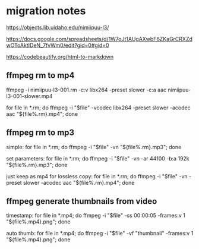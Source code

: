 # migration notes

https://objects.lib.uidaho.edu/nimiipuu-l3/

https://docs.google.com/spreadsheets/d/1W7oJt1AUgAXwbF6ZKaGrCRXZdwOToAktIDeN_7fvWm0/edit?gid=0#gid=0

https://codebeautify.org/html-to-markdown

## ffmpeg rm to mp4

ffmpeg -i nimiipuu-l3-001.rm -c:v libx264 -preset slower -c:a aac nimiipuu-l3-001-slower.mp4

for file in *.rm; do ffmpeg -i "$file" -vcodec libx264 -preset slower -acodec aac "${file%.rm}.mp4"; done

## ffmpeg rm to mp3

simple:
for file in *.rm; do ffmpeg -i "$file" -vn "${file%.rm}.mp3"; done

set parameters:
for file in *.rm; do ffmpeg -i "$file" -vn -ar 44100 -b:a 192k "${file%.rm}.mp3"; done

just keep as mp4 for lossless copy:
for file in *.rm; do ffmpeg -i "$file" -vn -preset slower -acodec aac "${file%.rm}.mp4"; done

## ffmpeg generate thumbnails from video

timestamp:
for file in *.mp4; do ffmpeg -i "$file" -ss 00:00:05 -frames:v 1 "${file%.mp4}.png"; done

auto thumb:
for file in *.mp4; do ffmpeg -i "$file" -vf "thumbnail" -frames:v 1 "${file%.mp4}.png"; done

